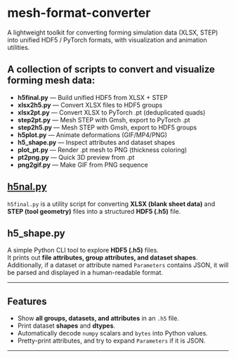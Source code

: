 # mesh-format-converter
A lightweight toolkit for converting forming simulation data (XLSX, STEP) into unified HDF5 / PyTorch formats, with visualization and animation utilities.
## A collection of scripts to convert and visualize forming mesh data:
- **h5final.py** — Build unified HDF5 from XLSX + STEP
- **xlsx2h5.py** — Convert XLSX files to HDF5 groups
- **xlsx2pt.py** — Convert XLSX to PyTorch .pt (deduplicated quads)
- **step2pt.py** — Mesh STEP with Gmsh, export to PyTorch .pt
- **step2h5.py** — Mesh STEP with Gmsh, export to HDF5 groups
- **h5plot.py** — Animate deformations (GIF/MP4/PNG)
- **h5_shape.py** — Inspect attributes and dataset shapes
- **plot_pt.py** — Render .pt mesh to PNG (thickness coloring)
- **pt2png.py** — Quick 3D preview from .pt
- **png2gif.py** — Make GIF from PNG sequence

## [h5nal.py](/scr/h5final.py)

`h5final.py` is a utility script for converting **XLSX (blank sheet data)** and **STEP (tool geometry)** files into a structured **HDF5 (.h5)** file.


## h5_shape.py

A simple Python CLI tool to explore **HDF5 (.h5)** files.  
It prints out **file attributes, group attributes, and dataset shapes**.  
Additionally, if a dataset or attribute named `Parameters` contains JSON, it will be parsed and displayed in a human-readable format.

---

## Features
- Show **all groups, datasets, and attributes** in an `.h5` file.
- Print dataset **shapes** and **dtypes**.
- Automatically decode `numpy` scalars and `bytes` into Python values.
- Pretty-print attributes, and try to expand `Parameters` if it is JSON.

---